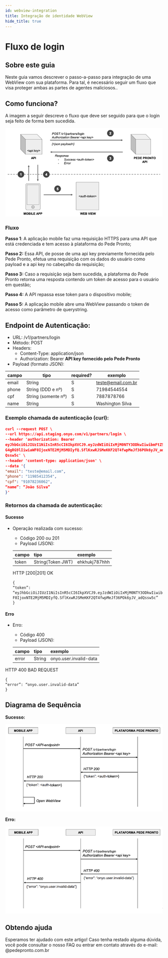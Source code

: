 ```yaml
---
id: webview-integration
title: Integração de identidade WebView
hide_title: true
---
```


# Fluxo de login

## Sobre este guia

Neste guia vamos descrever o passo-a-passo para integração de uma WebView com sua plataforma. Para tal, é
necessário seguir um fluxo que visa proteger ambas as partes de agentes maliciosos..

## Como funciona?

A imagem a seguir descreve o fluxo que deve ser seguido para que o login seja feito de
forma bem sucedida.

![img](../../../static/img/guides/webview-integration-flow.png)

### Fluxo

**Passo 1**: A aplicação mobile faz uma requisição HTTPS para uma API que está credenciada e
tem acesso à plataforma do Pede Pronto;

**Passo 2:** Essa API, de posse de uma api key previamente fornecida pelo Pede Pronto, efetua
uma requisição com os dados do usuário como payload e a api key no cabeçalho da
requisição;

**Passo 3:** Caso a requisição seja bem sucedida, a plataforma do Pede Pronto retorna uma
resposta contendo um token de acesso para o usuário em questão;

**Passo 4:** A API repassa esse token para o dispositivo mobile;

**Passo 5:** A aplicação mobile abre uma WebView passando o token de acesso como parâmetro
de querystring.

## Endpoint de Autenticação:

- URL: /v1/partners/login
- Método: POST
- Headers:
  - Content-Type: application/json
  - Authorization: Bearer **API key fornecido pelo Pede Pronto**
- Payload (formato JSON):

| **campo** | **tipo**            | **required?** | **exemplo**        |
| --------- | ------------------- | ------------- | ------------------ |
| email     | String              | S             | teste@email.com.br |
| phone     | String (DDD e nº)   | S             | 71984544554        |
| cpf       | String (somente nº) | S             | 7887878766         |
| name      | String              | S             | Washington Silva   |

### Exemplo chamada de autenticação (curl):

```json
curl --request POST \
--url https://api.staging.onyo.com/v1/partners/login \
--header 'authorization: Bearer
eyJhbGciOiJIUzI1NiIsInR5cCI6IkpXVCJ9.eyJzdWIiOiIxMjM0NTY3ODkwIiwibmFtZSI6Ikpva
G4gRG9lIiwiaWF0IjoxNTE2MjM5MDIyfQ.SflKxwRJSMeKKF2QT4fwpMeJf36POk6yJV_ad
Qssw5c' \
--header 'content-type: application/json' \
--data '{
"email": "teste@email.com",
"phone": "11985412354",
"cpf": "91078236062",
“name”: “João Silva”
}'
```

### Retornos da chamada de autenticação:

#### Sucesso

- Operação realizada com sucesso:

  - Código 200 ou 201
  - Payload (JSON):

  | **campo** | **tipo**          | **exemplo**   |
  | --------- | ----------------- | ------------- |
  | token     | String(Token JWT) | ehkhukj787hhh |

  HTTP [200|201] OK

  ```
  {
  “token”:
  “eyJhbGciOiJIUzI1NiIsInR5cCI6IkpXVCJ9.eyJzdWIiOiIxMjM0NTY3ODkwIiwibmFtZSI6IkpvaG4gRG9lIiwiaW
  F0IjoxNTE2MjM5MDIyfQ.SflKxwRJSMeKKF2QT4fwpMeJf36POk6yJV_adQssw5c”
  }
  ```

#### Erro

- Erro:

  - Código 400
  - Payload (JSON):

  | **campo** | **tipo** | **exemplo**            |
  | --------- | -------- | ---------------------- |
  | error     | String   | onyo.user.invalid-data |

HTTP 400 BAD REQUEST

```
{
“error”: “onyo.user.invalid-data”
}
```

## Diagrama de Sequência

**Sucesso:**

![img](../../../static/img/guides/webview-integration-success.png)

**Erro:**

![img](../../../static/img/guides/webview-integration-error.png)

## Obtendo ajuda

Esperamos ter ajudado com este artigo! Caso tenha restado alguma dúvida, você pode consultar o nosso FAQ ou entrar em contato através do e-mail: @pedepronto.com.br

```

```
